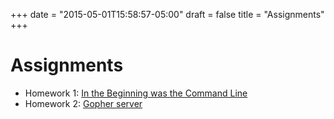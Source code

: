 +++
date = "2015-05-01T15:58:57-05:00"
draft = false
title = "Assignments"
+++

# Assignments

* Homework 1: [In the Beginning was the Command Line](/assignments/homework1/)
* Homework 2: [Gopher server](/assignments/homework2/)
